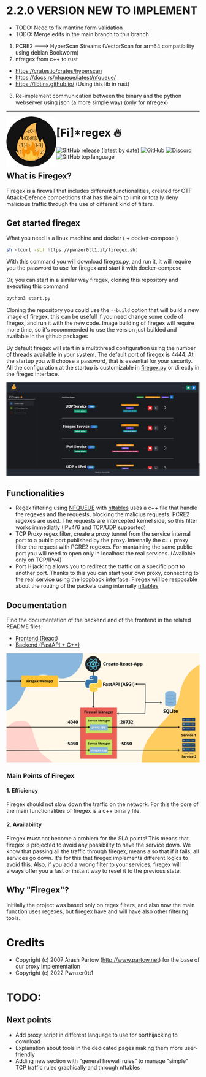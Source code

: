 # 2.2.0 VERSION NEW TO IMPLEMENT
- TODO: Need to fix mantine form validation
- TODO: Merge edits in the main branch to this branch
1. PCRE2 ---> HyperScan Streams (VectorScan for arm64 compatibility using debian Bookworm)
2. nfregex from c++ to rust 
  - https://crates.io/crates/hyperscan
  - https://docs.rs/nfqueue/latest/nfqueue/
  - https://libtins.github.io/ (Using this lib in rust)
3. Re-implement communication between the binary and the python webserver using json (a more simple way) (only for nfregex)

---

<img align="left" src="./docs/FiregexLogo.png" width="130" height="130"/>

# [Fi]*regex 🔥

<a href="https://github.com/Pwnzer0tt1/firegex/releases/latest"><img alt="GitHub release (latest by date)" src="https://img.shields.io/github/v/release/pwnzer0tt1/firegex?color=D62246&style=flat-square"></a> <img alt="GitHub" src="https://img.shields.io/github/license/pwnzer0tt1/firegex?style=flat-square"> <a href="https://discord.gg/79NNVJBK5Z" target="_blank"><img alt="Discord" src="https://img.shields.io/discord/860223571594051605?color=%237289DA&label=Discord&style=flat-square"></a> <img alt="GitHub top language" src="https://img.shields.io/github/languages/top/pwnzer0tt1/firegex?style=flat-square&color=44AA44">

## What is Firegex?
Firegex is a firewall that includes different functionalities, created for CTF Attack-Defence competitions that has the aim to limit or totally deny malicious traffic through the use of different kind of filters.

## Get started firegex
What you need is a linux machine and docker ( + docker-compose )
```bash
sh <(curl -sLf https://pwnzer0tt1.it/firegex.sh)
```
With this command you will download firegex.py, and run it, it will require you the password to use for firegex and start it with docker-compose

Or, you can start in a similar way firegex, cloning this repository and executing this command
```bash
python3 start.py
```
Cloning the repository you could use the `--build` option that will build a new image of firegex, this can be usefull if you need change some code of firegex, and run it with the new code.
Image building of firegex will require more time, so it's recommended to use the version just builded and available in the github packages

By default firegex will start in a multithread configuration using the number of threads available in your system.
The default port of firegex is 4444. At the startup you will choose a password, that is essential for your security.
All the configuration at the startup is customizable in [firegex.py](./start.py) or directly in the firegex interface.

![Firegex Network scheme](docs/Firegex_Screenshot.jpg)

## Functionalities

- Regex filtering using [NFQUEUE](https://netfilter.org/projects/libnetfilter_queue/doxygen/html/) with [nftables](https://netfilter.org/projects/nftables/) uses a c++ file that handle the regexes and the requests, blocking the malicius requests. PCRE2 regexes are used. The requests are intercepted kernel side, so this filter works immediatly (IPv4/6 and TCP/UDP supported)
- TCP Proxy regex filter, create a proxy tunnel from the service internal port to a public port published by the proxy. Internally the c++ proxy filter the request with PCRE2 regexes. For mantaining the same public port you will need to open only in localhost the real services. (Available only on TCP/IPv4)
- Port Hijacking allows you to redirect the traffic on a specific port to another port. Thanks to this you can start your own proxy, connecting to the real service using the loopback interface. Firegex will be resposable about the routing of the packets using internally [nftables](https://netfilter.org/projects/nftables/)

## Documentation

Find the documentation of the backend and of the frontend in the related README files

- [Frontend (React)](frontend/README.md)
- [Backend (FastAPI + C++)](backend/README.md)

![Firegex Working Scheme](docs/FiregexInternals.png)

### Main Points of Firegex
#### 1. Efficiency
Firegex should not slow down the traffic on the network. For this the core of the main functionalities of firegex is a c++ binary file.
#### 2. Availability
Firegex **must** not become a problem for the SLA points!
This means that firegex is projected to avoid any possibility to have the service down. We know that passing all the traffic through firegex, means also that if it fails, all services go down. It's for this that firegex implements different logics to avoid this. Also, if you add a wrong filter to your services, firegex will always offer you a fast or instant way to reset it to the previous state.

## Why "Firegex"?
Initiially the project was based only on regex filters, and also now the main function uses regexes, but firegex have and will have also other filtering tools. 

# Credits 
- Copyright (c) 2007 Arash Partow (http://www.partow.net) for the base of our proxy implementation
- Copyright (c) 2022 Pwnzer0tt1

# TODO:

## Next points

- Add proxy script in different language to use for porthijacking to download
- Explanation about tools in the dedicated pages making them more user-friendly
- Adding new section with "general firewall rules" to manage "simple" TCP traffic rules graphically and through nftables
